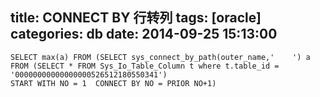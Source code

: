 title: CONNECT BY 行转列
tags: [oracle]
categories: db
date: 2014-09-25 15:13:00
---

```
SELECT max(a) FROM (SELECT sys_connect_by_path(outer_name,'    ') a FROM (SELECT * FROM Sys_Io_Table_Column t where t.table_id = '00000000000000000526512180550341') 
START WITH NO = 1  CONNECT BY NO = PRIOR NO+1)
```
